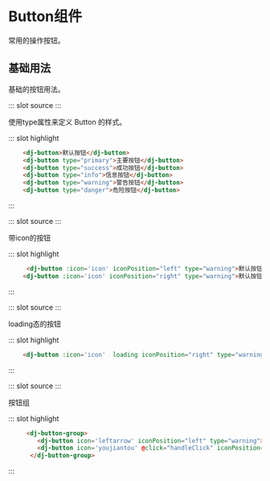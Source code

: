 # Button组件
常用的操作按钮。
## 基础用法
基础的按钮用法。

<demo-block>
::: slot source
<button-type></button-type>
:::

使用type属性来定义 Button 的样式。

::: slot highlight

``` html
    <dj-button>默认按钮</dj-button>
    <dj-button type="primary">主要按钮</dj-button>
    <dj-button type="success">成功按钮</dj-button>
    <dj-button type="info">信息按钮</dj-button>
    <dj-button type="warning">警告按钮</dj-button>
    <dj-button type="danger">危险按钮</dj-button>
```
:::
</demo-block>


<demo-block>
::: slot source
<button-icon></button-icon>
:::

带icon的按钮

::: slot highlight

``` html
     <dj-button :icon='icon' iconPosition="left" type="warning">默认按钮</dj-button>
    <dj-button :icon='icon' iconPosition="right" type="warning">默认按钮</dj-button>
```
:::
</demo-block>


<demo-block>
::: slot source
<button-loading></button-loading>
:::

loading态的按钮

::: slot highlight

``` html
    <dj-button :icon='icon'  loading iconPosition="right" type="warning">默认按钮</dj-button>
```
:::
</demo-block>

<demo-block>
::: slot source
<button-group></button-group>
:::

按钮组

::: slot highlight

``` html
     <dj-button-group>
        <dj-button icon='leftarrow' iconPosition="left" type="warning">默认按钮</dj-button>
        <dj-button icon='youjiantou' @click="handleClick" iconPosition="right" type="warning">默认按钮</dj-button>
      </dj-button-group>
```
:::
</demo-block>
